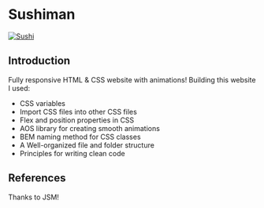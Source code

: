 # Sushiman
[![Sushi](https://i.ibb.co/dBxww2c/Sushi.png)](https://github.com/MR-kajin/sushi_restaurant/blob/main/Sushiman%20Homepage.png)

## Introduction
Fully responsive HTML & CSS website with animations!
 Building this website I used:
- CSS variables
- Import CSS files into other CSS files
- Flex and position properties in CSS
- AOS library for creating smooth animations
- BEM naming method for CSS classes
- A Well-organized file and folder structure
- Principles for writing clean code

## References
 Thanks to JSM!
